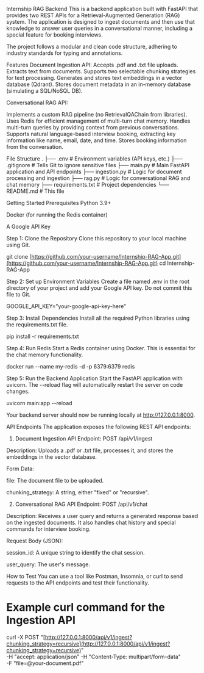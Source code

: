 Internship RAG Backend
This is a backend application built with FastAPI that provides two REST APIs for a Retrieval-Augmented Generation (RAG) system. The application is designed to ingest documents and then use that knowledge to answer user queries in a conversational manner, including a special feature for booking interviews.

The project follows a modular and clean code structure, adhering to industry standards for typing and annotations.

Features
Document Ingestion API:
Accepts .pdf and .txt file uploads.
Extracts text from documents.
Supports two selectable chunking strategies for text processing.
Generates and stores text embeddings in a vector database (Qdrant).
Stores document metadata in an in-memory database (simulating a SQL/NoSQL DB).

Conversational RAG API:

Implements a custom RAG pipeline (no RetrievalQAChain from libraries).
Uses Redis for efficient management of multi-turn chat memory.
Handles multi-turn queries by providing context from previous conversations.
Supports natural language-based interview booking, extracting key information like name, email, date, and time.
Stores booking information from the conversation.

File Structure
.
├── .env                  # Environment variables (API keys, etc.)
├── .gitignore            # Tells Git to ignore sensitive files
├── main.py               # Main FastAPI application and API endpoints
├── ingestion.py          # Logic for document processing and ingestion
├── rag.py                # Logic for conversational RAG and chat memory
├── requirements.txt      # Project dependencies
└── README.md             # This file

Getting Started
Prerequisites
Python 3.9+

Docker (for running the Redis container)

A Google API Key

Step 1: Clone the Repository
Clone this repository to your local machine using Git.

git clone [https://github.com/your-username/Internship-RAG-App.git](https://github.com/your-username/Internship-RAG-App.git)
cd Internship-RAG-App

Step 2: Set up Environment Variables
Create a file named .env in the root directory of your project and add your Google API key. Do not commit this file to Git.

GOOGLE_API_KEY="your-google-api-key-here"

Step 3: Install Dependencies
Install all the required Python libraries using the requirements.txt file.

pip install -r requirements.txt

Step 4: Run Redis
Start a Redis container using Docker. This is essential for the chat memory functionality.

docker run --name my-redis -d -p 6379:6379 redis

Step 5: Run the Backend Application
Start the FastAPI application with uvicorn. The --reload flag will automatically restart the server on code changes.

uvicorn main:app --reload

Your backend server should now be running locally at http://127.0.0.1:8000.

API Endpoints
The application exposes the following REST API endpoints:

1. Document Ingestion API
Endpoint: POST /api/v1/ingest

Description: Uploads a .pdf or .txt file, processes it, and stores the embeddings in the vector database.

Form Data:

file: The document file to be uploaded.

chunking_strategy: A string, either "fixed" or "recursive".

2. Conversational RAG API
Endpoint: POST /api/v1/chat

Description: Receives a user query and returns a generated response based on the ingested documents. It also handles chat history and special commands for interview booking.

Request Body (JSON):

session_id: A unique string to identify the chat session.

user_query: The user's message.

How to Test
You can use a tool like Postman, Insomnia, or curl to send requests to the API endpoints and test their functionality.

# Example curl command for the Ingestion API
curl -X POST "[http://127.0.0.1:8000/api/v1/ingest?chunking_strategy=recursive](http://127.0.0.1:8000/api/v1/ingest?chunking_strategy=recursive)" \
-H "accept: application/json" -H "Content-Type: multipart/form-data" \
-F "file=@your-document.pdf"
